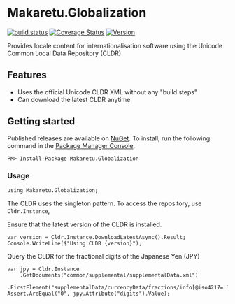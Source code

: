 # Makaretu.Globalization

[![build status](https://ci.appveyor.com/api/projects/status/github/richardschneider/net-cldr?branch=master&svg=true)](https://ci.appveyor.com/project/richardschneider/net-cldr) 
[![Coverage Status](https://coveralls.io/repos/richardschneider/net-cldr/badge.svg?branch=master&service=github)](https://coveralls.io/github/richardschneider/net-cldr?branch=master)
[![Version](https://img.shields.io/nuget/v/Makaretu.Globalization.svg)](https://www.nuget.org/packages/Makaretu.Globalization)

Provides locale content for internationalisation software using the Unicode Common Local Data Repository (CLDR)

## Features

- Uses the official Unicode CLDR XML without any "build steps"
- Can download the latest CLDR anytime

## Getting started

Published releases are available on [NuGet](https://www.nuget.org/packages/Makaretu.Globalization/).  To install, run the following command in the [Package Manager Console](https://docs.nuget.org/docs/start-here/using-the-package-manager-console).

    PM> Install-Package Makaretu.Globalization

### Usage

    using Makaretu.Globalization;

The CLDR uses the singleton pattern.  To access the repository, use `Cldr.Instance`,

Ensure that the latest version of the  CLDR is installed.

    var version = Cldr.Instance.DownloadLatestAsync().Result;
    Console.WriteLine($"Using CLDR {version}");

Query the CLDR for the fractional digits of the Japanese Yen (JPY)

    var jpy = Cldr.Instance
        .GetDocuments("common/supplemental/supplementalData.xml")
        .FirstElement("supplementalData/currencyData/fractions/info[@iso4217='JPY']");
    Assert.AreEqual("0", jpy.Attribute("digits").Value);


